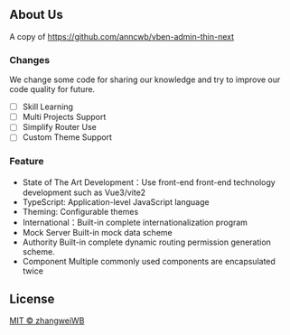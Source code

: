## About Us
A copy of https://github.com/anncwb/vben-admin-thin-next

### Changes
We change some code for sharing our knowledge and try to improve our code quality for future.

-[ ] Skill Learning
-[ ] Multi Projects Support
-[ ] Simplify Router Use
-[ ] Custom Theme Support

### Feature

- State of The Art Development：Use front-end front-end technology development such as Vue3/vite2
- TypeScript: Application-level JavaScript language
- Theming: Configurable themes
- International：Built-in complete internationalization program
- Mock Server Built-in mock data scheme
- Authority Built-in complete dynamic routing permission generation scheme.
- Component Multiple commonly used components are encapsulated twice

## License

[MIT © zhangweiWB](./LICENSE)
